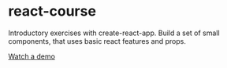 # react-course
Introductory exercises with create-react-app. Build a set of small components, that uses basic react features and props.
 
 <a href="https://simmoe.github.io/react-course/">Watch a demo</a>
